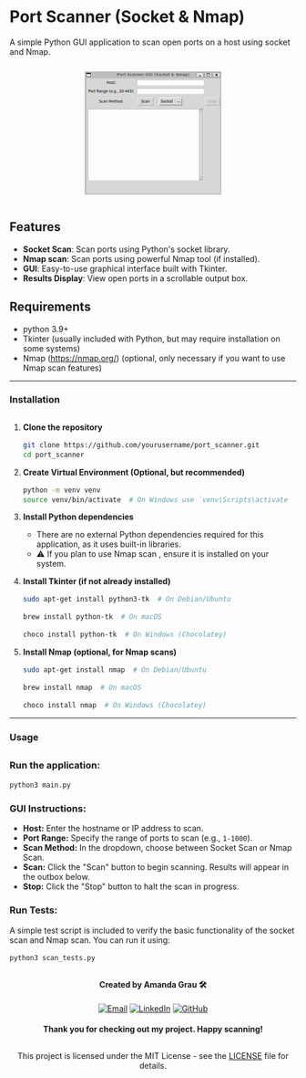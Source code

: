 # Port Scanner (Socket & Nmap)
A simple Python GUI application to scan open ports on a host using socket and Nmap.

<div align="center">

![Demo](assets/demo.gif)

</div>

## Features

- **Socket Scan**: Scan ports using Python's socket library.
- **Nmap scan**: Scan ports using powerful Nmap tool (if installed).
- **GUI**: Easy-to-use graphical interface built with Tkinter.
- **Results Display**: View open ports in a scrollable output box.

## Requirements

- python 3.9+
- Tkinter (usually included with Python, but may require installation on some systems)
- Nmap (https://nmap.org/) (optional, only necessary if you want to use Nmap scan features)

---

### Installation

##
1. **Clone the repository**
    ```bash
    git clone https://github.com/yourusername/port_scanner.git
    cd port_scanner
    ```
    
2. **Create Virtual Environment (Optional, but recommended)**

    ```bash
    python -m venv venv
    source venv/bin/activate  # On Windows use `venv\Scripts\activate
    ```

3. **Install Python dependencies**

    - There are no external Python dependencies required for this     
      application, as it uses built-in libraries.
    - ⚠️ If you plan to use Nmap scan , ensure it is installed on your system.

4. **Install Tkinter (if not already installed)**

    ```bash
    sudo apt-get install python3-tk  # On Debian/Ubuntu
    ```

    ```bash
    brew install python-tk  # On macOS
    ```

    ```bash
    choco install python-tk  # On Windows (Chocolatey)
    ``` 

5. **Install Nmap (optional, for Nmap scans)**

    ```bash
    sudo apt-get install nmap  # On Debian/Ubuntu
    ```

    ```bash
    brew install nmap  # On macOS
    ```

    ```bash
    choco install nmap  # On Windows (Chocolatey)
    ``` 

---

### Usage
##

### Run the application:

```bash
python3 main.py
```

### GUI Instructions:
- **Host:** Enter the hostname or IP address to scan.
- **Port Range:** Specify the range of ports to scan (e.g., `1-1000`).
- **Scan Method:** In the dropdown, choose between Socket Scan or Nmap Scan.
- **Scan:** Click the "Scan" button to begin scanning. Results will appear in the outbox below.
- **Stop:** Click the "Stop" button to halt the scan in progress.

### Run Tests:

A simple test script is included to verify the basic functionality of the socket scan and Nmap scan. You can run it using:

```bash
python3 scan_tests.py
```
##

<div align="center">

#### Created by Amanda Grau 🛠️

[![Email](https://img.shields.io/badge/Email-EA580C?style=for-the-badge&logo=gmail&logoColor=white)](mailto:agrau.dev@gmail.com)
[![LinkedIn](https://img.shields.io/badge/LinkedIn-1E3A8A?style=for-the-badge&logo=linkedin&logoColor=white)](https://linkedin.com/in/AmandaGrau)
[![GitHub](https://img.shields.io/badge/GitHub-0F172A?style=for-the-badge&logo=github&logoColor=white)](https://github.com/AmandaGrau)
<!-- [![Portfolio](https://img.shields.io/badge/Portfolio-7C3AED?style=for-the-badge&logo=firefox&logoColor=white)](https://your-portfolio-link.com) -->

#### Thank you for checking out my project. Happy scanning!

##

<div align="center">

This project is licensed under the MIT License - see the [LICENSE](docs/LICENSE) file for details.